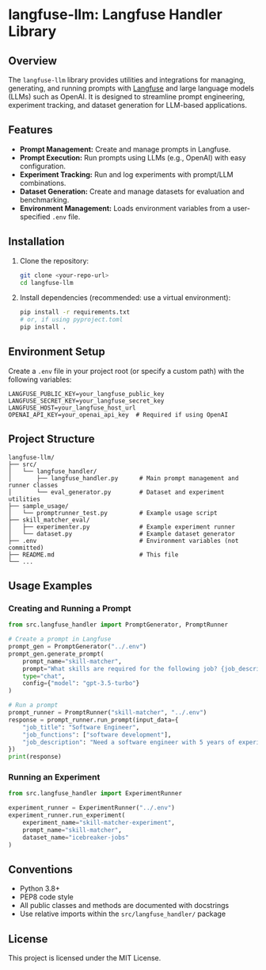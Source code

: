 # langfuse-llm: Langfuse Handler Library

## Overview

The `langfuse-llm` library provides utilities and integrations for managing, generating, and running prompts with [Langfuse](https://langfuse.com/) and large language models (LLMs) such as OpenAI. It is designed to streamline prompt engineering, experiment tracking, and dataset generation for LLM-based applications.

## Features
- **Prompt Management:** Create and manage prompts in Langfuse.
- **Prompt Execution:** Run prompts using LLMs (e.g., OpenAI) with easy configuration.
- **Experiment Tracking:** Run and log experiments with prompt/LLM combinations.
- **Dataset Generation:** Create and manage datasets for evaluation and benchmarking.
- **Environment Management:** Loads environment variables from a user-specified `.env` file.

## Installation

1. Clone the repository:
   ```bash
   git clone <your-repo-url>
   cd langfuse-llm
   ```
2. Install dependencies (recommended: use a virtual environment):
   ```bash
   pip install -r requirements.txt
   # or, if using pyproject.toml
   pip install .
   ```

## Environment Setup

Create a `.env` file in your project root (or specify a custom path) with the following variables:

```
LANGFUSE_PUBLIC_KEY=your_langfuse_public_key
LANGFUSE_SECRET_KEY=your_langfuse_secret_key
LANGFUSE_HOST=your_langfuse_host_url
OPENAI_API_KEY=your_openai_api_key  # Required if using OpenAI
```

## Project Structure

```
langfuse-llm/
├── src/
│   └── langfuse_handler/
│       ├── langfuse_handler.py      # Main prompt management and runner classes
│       └── eval_generator.py        # Dataset and experiment utilities
├── sample_usage/
│   └── promptrunner_test.py         # Example usage script
├── skill_matcher_eval/
│   ├── experimenter.py              # Example experiment runner
│   └── dataset.py                   # Example dataset generator
├── .env                             # Environment variables (not committed)
├── README.md                        # This file
└── ...
```

## Usage Examples

### Creating and Running a Prompt
```python
from src.langfuse_handler import PromptGenerator, PromptRunner

# Create a prompt in Langfuse
prompt_gen = PromptGenerator("../.env")
prompt_gen.generate_prompt(
    prompt_name="skill-matcher",
    prompt="What skills are required for the following job? {job_description}",
    type="chat",
    config={"model": "gpt-3.5-turbo"}
)

# Run a prompt
prompt_runner = PromptRunner("skill-matcher", "../.env")
response = prompt_runner.run_prompt(input_data={
    "job_title": "Software Engineer",
    "job_functions": ["software development"],
    "job_description": "Need a software engineer with 5 years of experience in Python and Django."
})
print(response)
```

### Running an Experiment
```python
from src.langfuse_handler import ExperimentRunner

experiment_runner = ExperimentRunner("../.env")
experiment_runner.run_experiment(
    experiment_name="skill-matcher-experiment",
    prompt_name="skill-matcher",
    dataset_name="icebreaker-jobs"
)
```

## Conventions
- Python 3.8+
- PEP8 code style
- All public classes and methods are documented with docstrings
- Use relative imports within the `src/langfuse_handler/` package

## License

This project is licensed under the MIT License.
